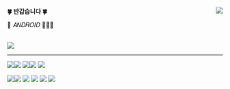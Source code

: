 <!--
<a  href="https://rustic-garage-6b3.notion.site/63834302d2f9490fb1c5befd756ff4ed">
<img  src="https://img.shields.io/badge/Resume-white?style=flat-square&logo=Notion&logoColor=black"/></a>
<a  href="https://rustic-garage-6b3.notion.site/bd14abd6d54f43a99eb82e46c6ac855a">
<img  src="https://img.shields.io/badge/Portfolio-black?style=flat-square&logo=Notion&logoColor=white"/></a>
-->
<div>
<a  href="https://solved.ac/studyathome"><img  align="right"  src="http://mazandi.herokuapp.com/api?handle=studyathome&theme=dark"/></a>

<b> 🍀 반갑습니다 🍀</b>

🌱 𝐴𝑁𝐷𝑅𝑂𝐼𝐷 👨🏻‍💻

<br/>
<a href="https://velog.io/@xxknu88"><img src="https://img.shields.io/badge/Tech%20Blog-11B48A?style=flat-square&logo=Vimeo&logoColor=white&link=https://velog.io/@xxknu88"/></a>

</div>

---

<!--
<img  src="https://img.shields.io/badge/HTML-E34F26?style=flat&logo=HTML5&logoColor=white"/><img  src="https://img.shields.io/badge/CSS-1572B6?style=flat&logo=CSS3&logoColor=white"/>
<img  src="https://img.shields.io/badge/Javascript-F7DF1E?style=flat&logo=javascript&logoColor=black"/>
<img  src="https://img.shields.io/badge/React.js-61DAFB?style=flat&logo=React&logoColor=black"/>
<img  src="https://img.shields.io/badge/styledcomponents-DB7093?style=flat&logo=styled-components&logoColor=white"/>
<img  src="https://img.shields.io/badge/Vue.js-4FC08D?style=flat&logo=Vue.js&logoColor=black"/>
-->

<img  src="https://img.shields.io/badge/Android-3DDC84?style=flat&logo=Android&logoColor=white"/><img  src="https://img.shields.io/badge/Kotlin-7F52FF?style=flat&logo=Kotlin&logoColor=white"/>
<img  src="https://img.shields.io/badge/Java-007396?style=flat&logo=Java&logoColor=white"/><img src="https://img.shields.io/badge/SpringBoot-6DB33F?style=flat&logo=Spring Boot&logoColor=white"/>
<img  src="https://img.shields.io/badge/Spring-6DB33F?style=flat&logo=Spring&logoColor=white"/>

<img  src="https://img.shields.io/badge/Git-F05032?style=flat&logo=Git&logoColor=white"/><img  src="https://img.shields.io/badge/GitLab-FC6D26?style=flat&logo=GitLab&logoColor=white"/>
<img  src="https://img.shields.io/badge/GitHub-181717?style=flat&logo=GitHub&logoColor=white"/>
<img  src="https://img.shields.io/badge/Jira-0052CC?style=flat&logo=Jira&logoColor=white"/>
<img  src="https://img.shields.io/badge/Figma-F24E1E?style=flat&logo=Figma&logoColor=white"/>
<img  src="https://img.shields.io/badge/Notion-000000?style=flat&logo=Notion&logoColor=white"/>
